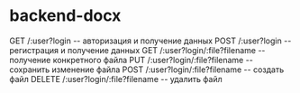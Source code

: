 # backend-docx

GET /:user?login -- авторизация и получение данных
POST /:user?login -- регистрация и получение данных
GET /:user?login/:file?filename -- получение конкретного файла
PUT /:user?login/:file?filename -- сохранить изменение файла
POST /:user?login/:file?filename -- создать файл
DELETE /:user?login/:file?filename -- удалить файл
